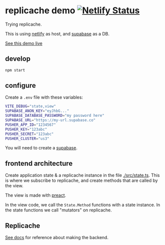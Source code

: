 # replicache demo [![Netlify Status](https://api.netlify.com/api/v1/badges/6c0bb17d-79b5-426e-bfe4-257d5dcf7f79/deploy-status)](https://app.netlify.com/sites/hermes-replicache/deploys)

Trying replicache.

This is using [netlify](https://www.netlify.com/) as host, and [supabase](https://supabase.com/) as a DB.

[See this demo live](https://hermes-replicache.netlify.app/)

## develop
```sh
npm start
```

## configure
Create a `.env` file with these variables:

```sh
VITE_DEBUG="state,view"
SUPABASE_ANON_KEY="eyJhbG..."
SUPABASE_DATABASE_PASSWORD="my password here"
SUPABASE_URL="https://my-url.supabase.co"
PUSHER_APP_ID="1234567"
PUSHER_KEY="123abc"
PUSHER_SECRET="123abc"
PUSHER_CLUSTER="us3"
```

You will need to create a [supabase](https://supabase.com/).

## frontend architecture

Create application state & a replicache instance in the file [./src/state.ts](./src/state.ts). This is where we subscribe to replicache, and create methods that are called by the view.

The view is made with [preact](https://preactjs.com/).

In the view code, we call the `State.Method` functions with a state instance. In the state functions we call "mutators" on replicache.

## Replicache
[See docs](https://doc.replicache.dev/byob/render-ui) for reference about making the backend.
